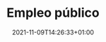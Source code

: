 ---
title: "Empleo público"
icon: "fas fa-user-hard-hat"
section_img: "./images/empleo_publico.jpeg"
date: 2021-11-09T14:26:33+01:00
type: empleo-publico
layout: single
weight: 7
url: "tu-administracion/empleo-publico/"
section_title_1: "Servicios Centrales del Ministerio"
section_contenido_1: ['<a href="../../tu-administracion/empleo-publico/plazas-personal/" title="Plazas de personal laboral temporal de la categor&iacute;a de T&eacute;cnico Superior de Gesti&oacute;n y Servicios Comunes, y Oficial de Gesti&oacute;n y Servicios Comunes acogidos al Convenio &Uacute;nico en el Ministerio de Universidades, encomendando la preselecci&oacute;n a los Servicios P&uacute;blicos de Empleo">Plazas de personal laboral temporal de la categor&iacute;a de T&eacute;cnico Superior de Gesti&oacute;n y Servicios Comunes, y Oficial de Gesti&oacute;n y Servicios Comunes acogidos al Convenio &Uacute;nico en el Ministerio de Universidades, encomendando la preselecci&oacute;n a los Servicios P&uacute;blicos de Empleo</a><br/><br/>  
<a href="../../tu-administracion/empleo-publico/resolucion/" title="Resoluci&oacute;n de 18 de marzo de 2021, de la Subsecretar&iacute;a del Ministerio de Universidades, por la que se convoca concurso espec&iacute;fico de m&eacute;ritos, para la provisi&oacute;n de puestos vacantes de trabajo en el departamento de los grupos/subgrupos A1, A2, C1 y C2">Resoluci&oacute;n de 18 de marzo de 2021, de la Subsecretar&iacute;a del Ministerio de Universidades, por la que se convoca concurso espec&iacute;fico de m&eacute;ritos, para la provisi&oacute;n de puestos vacantes de trabajo en el departamento de los grupos/subgrupos A1, A2, C1 y C2</a>
<br/><br/>   
</span><span>&nbsp;</span><span class="txt"><a href="../../tu-administracion/empleo-publico/resolucion5/" title="Resoluci&oacute;n de 5 de noviembre de 2021, de la Subsecretar&iacute;a, por la que se convoca concurso espec&iacute;fico para la provisi&oacute;n de puestos de trabajo en el departamento">Resoluci&oacute;n de 5 de noviembre de 2021, de la Subsecretar&iacute;a, por la que se convoca concurso espec&iacute;fico para la provisi&oacute;n de puestos de trabajo en el departamento</a>
']

section_title_2: "SEPIE"
section_contenido_2: ['<a href="http://www.sepie.es/empleo-publico.html" title="Ir a "Empleo P&uacute;blico del Servicio Espa&ntilde;ol para la Internacionalizaci&oacute;n de la Educaci&oacute;n (SEPIE)", en ventana nueva" target="_blank" rel="noopener">Empleo P&uacute;blico del Servicio Espa&ntilde;ol para la Internacionalizaci&oacute;n de la Educaci&oacute;n (SEPIE) <i class="fas fa-external-link-alt"></i></a>']

section_title_3: "UIMP"
section_contenido_3: ['<a href="http://www.uimp.es/institucional/administracion-electronica/ofertas-de-empleo.html" title="Ir a "Empleo P&uacute;blico de la Universidad Internacional Men&eacute;ndez Pelayo (UIMP)", en ventana nueva" target="_blank" rel="noopener">Empleo P&uacute;blico de la Universidad Internacional Men&eacute;ndez Pelayo (UIMP)<i class="fas fa-external-link-alt"></i></a>']

section_title_4: "ANECA"
section_contenido_4: [<b>No hay convocatorias publicadas actualmente.</b>]

section_title_5: "Colegio de España de la Coité Internationale Universitaire de Paris"
section_contenido_5: ['<a href="../../tu-administracion/empleo-publico/proceso/" title="Proceso selectivo para ingreso como personal laboral temporal en r&eacute;gimen de interinidad por sustituci&oacute;n y elaboraci&oacute;n relaci&oacute;n de candidatos en el Colegio de Espa&ntilde;a de la Cit&eacute; Internationale Universitaire de Paris, Francia">Proceso selectivo para ingreso como personal laboral temporal en r&eacute;gimen de interinidad por sustituci&oacute;n y elaboraci&oacute;n relaci&oacute;n de candidatos en el Colegio de Espa&ntilde;a de la Cit&eacute; Internationale Universitaire de Paris, Francia</a>']
---
